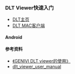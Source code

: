 ### DLT Viewer快速入门

+ [DLT主页](https://github.com/COVESA/dlt-viewer?tab=readme-ov-file)
+ [DLT MAC客户端](https://apps.apple.com/us/app/dlt-viewer/id6648796931?mt=12)


#### Android






#### 参考资料
+ [《GENIVI DLT viewer的使用》](https://blog.csdn.net/ce123_zhouwei/article/details/108699851)
+ [dlt_viewer_user_manual](https://github.com/COVESA/dlt-viewer/blob/master/doc/dlt_viewer_user_manual.pdf)